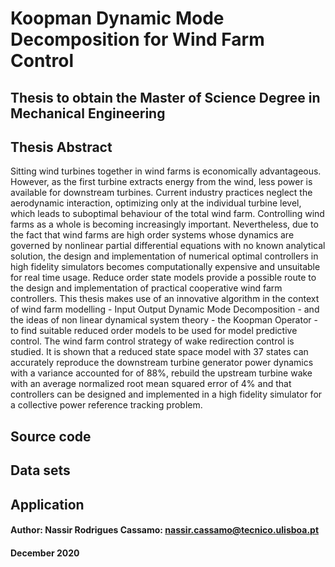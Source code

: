 # Koopman Dynamic Mode Decomposition for Wind Farm Control

## Thesis to obtain the Master of Science Degree in Mechanical Engineering

## Thesis Abstract
Sitting wind turbines together in wind farms is economically advantageous. However, as the first turbine extracts energy from the wind, less power is available for downstream turbines. Current industry practices neglect the aerodynamic interaction, optimizing only at the individual turbine level, which leads to suboptimal behaviour of the total wind farm. Controlling wind farms as a whole is becoming increasingly important. Nevertheless, due to the fact that wind farms are high order systems whose dynamics are governed by nonlinear partial differential equations with no known analytical solution, the design and implementation of numerical optimal controllers in high fidelity simulators becomes computationally expensive and unsuitable for real time usage. Reduce order state models provide a possible route to the design and implementation of practical cooperative wind farm controllers. This thesis makes use of an innovative algorithm in the context of wind farm modelling - Input Output Dynamic Mode Decomposition - and the ideas of non linear dynamical system theory - the Koopman Operator - to find suitable reduced order models to be used for model predictive control. The wind farm control strategy of wake redirection control is studied. It is shown that a reduced state space model with 37 states can accurately reproduce the downstream turbine generator power dynamics with a variance accounted for of 88%, rebuild the upstream turbine wake with an average normalized root mean squared error of 4% and that controllers can be designed and implemented in a high fidelity simulator for a collective power reference tracking problem.

## Source code

## Data sets

## Application 

#### Author: Nassir Rodrigues Cassamo: nassir.cassamo@tecnico.ulisboa.pt
#### December 2020




